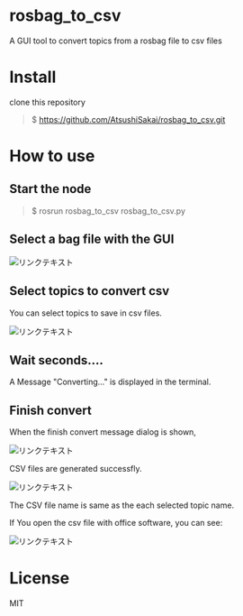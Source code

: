 # rosbag_to_csv

A GUI tool to convert topics from a rosbag file to csv files

# Install

clone this repository

> $ https://github.com/AtsushiSakai/rosbag_to_csv.git

# How to use

## Start the node

> $ rosrun rosbag_to_csv rosbag_to_csv.py

## Select a bag file with the GUI

![リンクテキスト](https://github.com/AtsushiSakai/rosbag_to_csv/wiki/1.png)

## Select topics to convert csv

You can select topics to save in csv files.

![リンクテキスト](https://github.com/AtsushiSakai/rosbag_to_csv/wiki/2.png)

## Wait seconds....

A Message "Converting..." is displayed in the terminal.

## Finish convert

When the finish convert message dialog is shown,

![リンクテキスト](https://github.com/AtsushiSakai/rosbag_filter_gui/wiki/4.png)

CSV files are generated successfly.

![リンクテキスト](https://github.com/AtsushiSakai/rosbag_to_csv/wiki/4.png)

The CSV file name is same as the each selected topic name.

If You open the csv file with office software, you can see:

![リンクテキスト](https://github.com/AtsushiSakai/rosbag_to_csv/wiki/3.png)


# License

MIT
